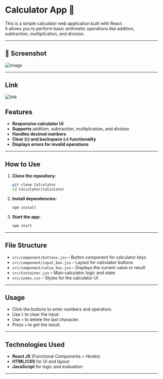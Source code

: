 # Calculator App 🧮

This is a simple calculator web application built with React.  
It allows you to perform basic arithmetic operations like addition, subtraction, multiplication, and division.

---

## 📸 Screenshot

<!-- Add your screenshot here -->
![image](https://github.com/user-attachments/assets/2962ba28-eefe-4ee7-9fe4-3d27d80aaf3e)


---

## Link
![link](https://web-project-react-calculator.vercel.app/)

## Features

- **Responsive calculator UI**
- **Supports** addition, subtraction, multiplication, and division
- **Handles decimal numbers**
- **Clear (`C`) and backspace (`<`) functionality**
- **Displays errors for invalid operations**

---

## How to Use

1. **Clone the repository:**
   ```bash
   git clone Calculator
   cd Calculator/calculator
   ```

2. **Install dependencies:**
   ```bash
   npm install
   ```

3. **Start the app:**
   ```bash
   npm start
   ```

---

## File Structure

- `src/component/buttons.jsx` – Button component for calculator keys
- `src/component/input_box.jsx` – Layout for calculator buttons
- `src/component/value_box.jsx` – Displays the current value or result
- `src/Container.jsx` – Main calculator logic and state
- `src/index.css` – Styles for the calculator UI

---

## Usage

- Click the buttons to enter numbers and operators.
- Use `C` to clear the input.
- Use `<` to delete the last character.
- Press `=` to get the result.

---

## Technologies Used

- **React JS** (Functional Components + Hooks)
- **HTML/CSS** for UI and layout
- **JavaScript** for logic and evaluation

---
